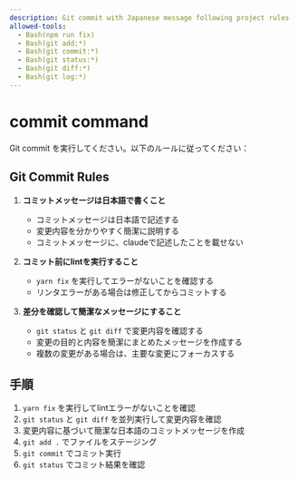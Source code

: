 ```yaml
---
description: Git commit with Japanese message following project rules
allowed-tools:
  - Bash(npm run fix)
  - Bash(git add:*)
  - Bash(git commit:*)
  - Bash(git status:*)
  - Bash(git diff:*)
  - Bash(git log:*)
---
```


# commit command

Git commit を実行してください。以下のルールに従ってください：

## Git Commit Rules

1. **コミットメッセージは日本語で書くこと**
   - コミットメッセージは日本語で記述する
   - 変更内容を分かりやすく簡潔に説明する
   - コミットメッセージに、claudeで記述したことを載せない

2. **コミット前にlintを実行すること**
   - `yarn fix` を実行してエラーがないことを確認する
   - リンタエラーがある場合は修正してからコミットする

3. **差分を確認して簡潔なメッセージにすること**
   - `git status` と `git diff` で変更内容を確認する
   - 変更の目的と内容を簡潔にまとめたメッセージを作成する
   - 複数の変更がある場合は、主要な変更にフォーカスする

## 手順

1. `yarn fix` を実行してlintエラーがないことを確認
2. `git status` と `git diff` を並列実行して変更内容を確認
3. 変更内容に基づいて簡潔な日本語のコミットメッセージを作成
4. `git add .` でファイルをステージング
5. `git commit` でコミット実行
6. `git status` でコミット結果を確認